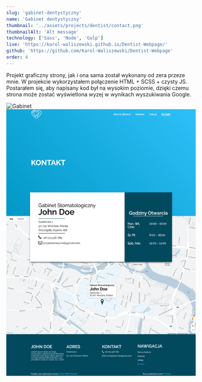 ```yaml
---
slug: 'gabinet-dentystyczny'
name: 'Gabinet dentystyczny'
thumbnail: '../assets/projects/dentist/contact.png'
thumbnailAlt: 'Alt message'
technology: ['Sass', 'Node', 'Gulp']
live: 'https://karol-waliszewski.github.io/Dentist-Webpage/'
github: 'https://github.com/Karol-Waliszewski/Dentist-Webpage'
order: 4
---
```


Projekt graficzny strony, jak i ona sama został wykonany od zera przeze mnie. W projekcie wykorzystałem połączenie HTML + SCSS + czysty JS. Postarałem się, aby napisany kod był na wysokim poziomie, dzięki czemu strona może zostać wyświetlona wyzej w wynikach wyszukiwania Google.

<!-- ![Strona główna](../assets/projects/dentist/homepage.png) -->
![Gabinet](../assets/projects/dentist/office.png)
![Kontakt](../assets/projects/dentist/contact.png)


